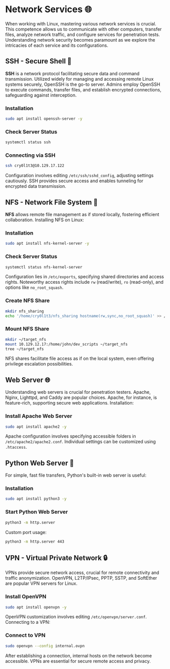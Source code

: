 # Network Services 🌐

When working with Linux, mastering various network services is crucial. This competence allows us to communicate with other computers, transfer files, analyze network traffic, and configure services for penetration tests. Understanding network security becomes paramount as we explore the intricacies of each service and its configurations.

## SSH - Secure Shell 🚀

**SSH** is a network protocol facilitating secure data and command transmission. Utilized widely for managing and accessing remote Linux systems securely, OpenSSH is the go-to server. Admins employ OpenSSH to execute commands, transfer files, and establish encrypted connections, safeguarding against interception.

### Installation

```bash
sudo apt install openssh-server -y
```

### Check Server Status

```bash
systemctl status ssh
```

### Connecting via SSH

```bash
ssh cry0l1t3@10.129.17.122
```

Configuration involves editing `/etc/ssh/sshd_config`, adjusting settings cautiously. SSH provides secure access and enables tunneling for encrypted data transmission.

## NFS - Network File System 📁

**NFS** allows remote file management as if stored locally, fostering efficient collaboration. Installing NFS on Linux:

### Installation

```bash
sudo apt install nfs-kernel-server -y
```

### Check Server Status

```bash
systemctl status nfs-kernel-server
```

Configuration lies in `/etc/exports`, specifying shared directories and access rights. Noteworthy access rights include `rw` (read/write), `ro` (read-only), and options like `no_root_squash`.

### Create NFS Share

```bash
mkdir nfs_sharing
echo '/home/cry0l1t3/nfs_sharing hostname(rw,sync,no_root_squash)' >> /etc/exports
```

### Mount NFS Share

```bash
mkdir ~/target_nfs
mount 10.129.12.17:/home/john/dev_scripts ~/target_nfs
tree ~/target_nfs
```

NFS shares facilitate file access as if on the local system, even offering privilege escalation possibilities.

## Web Server 🌐

Understanding web servers is crucial for penetration testers. Apache, Nginx, Lighttpd, and Caddy are popular choices. Apache, for instance, is feature-rich, supporting secure web applications. Installation:

### Install Apache Web Server

```bash
sudo apt install apache2 -y
```

Apache configuration involves specifying accessible folders in `/etc/apache2/apache2.conf`. Individual settings can be customized using `.htaccess`.

## Python Web Server 🐍

For simple, fast file transfers, Python's built-in web server is useful:

### Installation

```bash
sudo apt install python3 -y
```

### Start Python Web Server

```bash
python3 -m http.server
```

Custom port usage:

```bash
python3 -m http.server 443
```

## VPN - Virtual Private Network 🔒

VPNs provide secure network access, crucial for remote connectivity and traffic anonymization. OpenVPN, L2TP/IPsec, PPTP, SSTP, and SoftEther are popular VPN servers for Linux.

### Install OpenVPN

```bash
sudo apt install openvpn -y
```

OpenVPN customization involves editing `/etc/openvpn/server.conf`. Connecting to a VPN:

### Connect to VPN

```bash
sudo openvpn --config internal.ovpn
```

After establishing a connection, internal hosts on the network become accessible. VPNs are essential for secure remote access and privacy.
